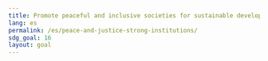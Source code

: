 ```yaml
---
title: Promote peaceful and inclusive societies for sustainable development, provide access to justice for all and build effective, accountable and inclusive institutions at all levels
lang: es
permalink: /es/peace-and-justice-strong-institutions/
sdg_goal: 16
layout: goal
---
```


